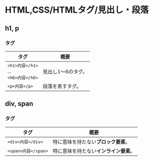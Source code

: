 # HTML,CSS/HTMLタグ/見出し・段落

## h1, p

### タグ

| タグ                                          | 概要               |
| --------------------------------------------- | ------------------ |
| `<h1>内容</h1>`<br />...<br />`<h6>内容</h6>` | 見出し1〜6のタグ。 |
| `<p>内容</p>`                                 | 段落を表すタグ。   |

## div, span

### タグ

| タグ                | 概要                                   |
| ------------------- | -------------------------------------- |
| `<div>内容</div>`   | 特に意味を持たない**ブロック要素**。   |
| `<span>内容</span>` | 特に意味を持たない**インライン要素**。 |
